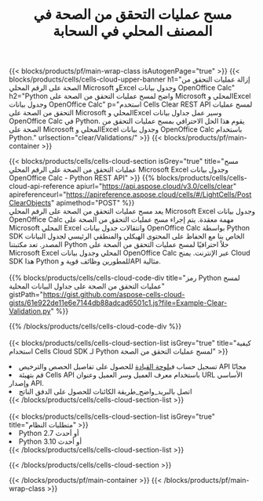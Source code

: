 ﻿---
title:  مسح عمليات التحقق من الصحة في المصنف المحلي في السحابة
description: واجهات برمجة التطبيقات السحابية ومجموعات SDK لمسح عمليات التحقق من الصحة على Microsoft Excel وOpenOffice Calc. مسح عمليات التحقق من الصحة على جداول البيانات المحلية بواسطة Cells Cloud API. يدعم SDK أنواع لغات التطوير. وهي تشمل Android وC# وGo وJava وNodeJS وPerl وPHP وPython وRuby وswift.
---
{{< blocks/products/pf/main-wrap-class isAutogenPage="true" >}}
{{< blocks/products/cells/cells-cloud-upper-banner h1="إزالة عمليات التحقق من الصحة على الرقم المحلي Microsoft وExcel وجدول بيانات OpenOffice Calc" h2="Python واضح لمسح عمليات التحقق من الصحة على Microsoft المحلي وExcel وجدول بيانات OpenOffice Calc" p="استخدم Cells Clear REST API لمسح عمليات التحقق من الصحة على Microsoft المحلي وExcel وسير عمل جداول بيانات OpenOffice Calc في Python. يقوم هذا الحل الاحترافي بمسح عمليات التحقق من الصحة على Microsoft المحلي وExcel وجدول بيانات OpenOffice Calc باستخدام Python." urlsection="clear/Validations/" >}}
{{< blocks/products/pf/main-container >}}

{{< blocks/products/cells/cells-cloud-section isGrey="true" title="مسح عمليات التحقق من الصحة على الرقم المحلي Microsoft Excel وجدول بيانات OpenOffice Calc - Python REST API" >}}
{{% blocks/products/cells/cells-cloud-api-reference apiurl="https://api.aspose.cloud/v3.0/cells/clear" apireferenceurl="https://apireference.aspose.cloud/cells/#/LightCells/PostClearObjects" apimethod="POST" %}}
<br/>
يعد مسح عمليات التحقق من الصحة على الرقم المحلي Microsoft Excel وجدول بيانات OpenOffice Calc مهمة معقدة. يتم إجراء مسح عمليات التحقق من الصحة على Microsoft المحلي Excel وانتقالات جدول بيانات OpenOffice Calc بواسطة Python SDK الخاص بنا مع الحفاظ على المحتوى الهيكلي والمنطقي الرئيسي لجدول البيانات المصدر. تعد مكتبتنا Python حلاً احترافيًا لمسح عمليات التحقق من الصحة على Microsoft Excel المحلي وجدول بيانات OpenOffice Calc عبر الإنترنت. يمنح Cloud SDK هذا Python للمطورين وظائف قوية وAPI مثالية.
<br/>
<br/>
{{% blocks/products/cells/cells-cloud-code-div title="رمز Python لمسح عمليات التحقق من الصحة على جداول البيانات المحلية" gistPath="https://gist.github.com/aspose-cells-cloud-gists/61e922de11e6e7144db88adcad6501c1.js?file=Example-Clear-Validation.py" %}}
  
{{% /blocks/products/cells/cells-cloud-code-div %}}
<br/>
<br/>
{{< blocks/products/cells/cells-cloud-section-list isGrey="true" title="كيفية استخدام Cells Cloud SDK لـ Python لمسح عمليات التحقق من الصحة" >}}
<li> تسجيل حساب في<a href="https://dashboard.aspose.cloud/">لوحة القيادة</a> للحصول على تفاصيل الحصص والترخيص API مجانًا</li>
<li>قم بتهيئة Cells API باستخدام معرف العميل وسر العميل وعنوان URL الأساسي وإصدار API.</li>
<li>اتصل بالبريد_واضح_طريقة الكائنات للحصول على الدفق الناتج</li>
{{< /blocks/products/cells/cells-cloud-section-list >}}
<br/>
<br/>
{{< blocks/products/cells/cells-cloud-section-list isGrey="true" title="متطلبات النظام" >}}
<li>Python 2.7 أو أحدث</li>
<li>Python 3.10 أو أحدث</li>
{{< /blocks/products/cells/cells-cloud-section-list >}}

{{< /blocks/products/cells/cells-cloud-section >}}

{{< /blocks/products/pf/main-container >}}
{{< /blocks/products/pf/main-wrap-class >}}
